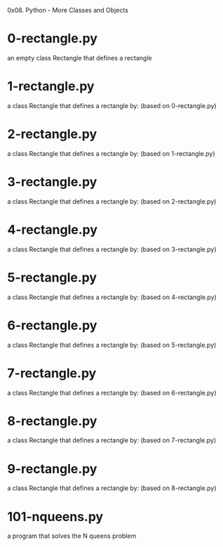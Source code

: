 0x08. Python - More Classes and Objects

# 0-rectangle.py
an empty class Rectangle that defines a rectangle

# 1-rectangle.py
a class Rectangle that defines a rectangle by: (based on 0-rectangle.py)

# 2-rectangle.py
a class Rectangle that defines a rectangle by: (based on 1-rectangle.py)

# 3-rectangle.py
a class Rectangle that defines a rectangle by: (based on 2-rectangle.py)

# 4-rectangle.py
a class Rectangle that defines a rectangle by: (based on 3-rectangle.py)

# 5-rectangle.py
a class Rectangle that defines a rectangle by: (based on 4-rectangle.py)

# 6-rectangle.py
a class Rectangle that defines a rectangle by: (based on 5-rectangle.py)

# 7-rectangle.py
a class Rectangle that defines a rectangle by: (based on 6-rectangle.py)

# 8-rectangle.py
a class Rectangle that defines a rectangle by: (based on 7-rectangle.py)

# 9-rectangle.py
a class Rectangle that defines a rectangle by: (based on 8-rectangle.py)

# 101-nqueens.py
a program that solves the N queens problem
